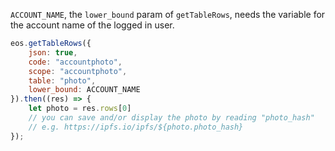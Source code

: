 `ACCOUNT_NAME`, the `lower_bound` param of `getTableRows`, needs the variable for the account name of the logged in user.

```js
eos.getTableRows({
	json: true,
	code: "accountphoto",
	scope: "accountphoto",
	table: "photo",
	lower_bound: ACCOUNT_NAME
}).then((res) => {
	let photo = res.rows[0]
	// you can save and/or display the photo by reading "photo_hash"
	// e.g. https://ipfs.io/ipfs/${photo.photo_hash}
});
```